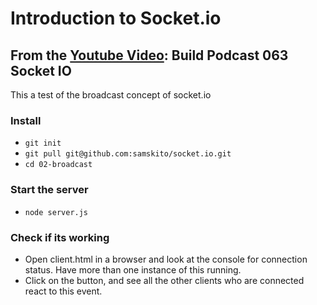 # Introduction to Socket.io
## From the [Youtube Video](https://youtu.be/HtzA1sCr5FQ?list=PLw5h0DiJ-9PC0Wo1NWrNHgKE-mFc_9ftq&t=667): Build Podcast 063 Socket IO

This a test of the broadcast concept of socket.io

### Install
* `git init`
* `git pull git@github.com:samskito/socket.io.git`
* `cd 02-broadcast`

### Start the server
* `node server.js`

### Check if its working
* Open client.html in a browser and look at the console for connection status. Have more than one instance of this running.
* Click on the button, and see all the other clients who are connected react to this event.